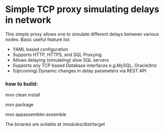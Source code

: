 # Simple TCP proxy simulating delays in network

This simple proxy allows one to simulate different delays between various nodes.
Basic useful feature list:

 * YAML based configuration
 * Supports HTTP, HTTPS, and SQL Proxying
 * Allows delaying (simulating) slow SQL servers
 * Supports any TCP based Database interfaces e.g.MySQL, Oracle(tm)
 * (Upcoming) Dynamic changes in delay parameters via REST API



### how to build:
mvn clean install

mvn package

mvn appassembler:assemble


The binaries are avilable at
/modules/dist/target